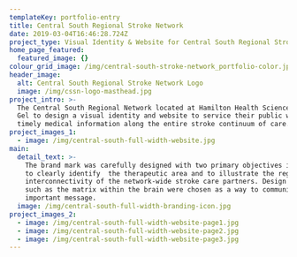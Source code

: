 ```yaml
---
templateKey: portfolio-entry
title: Central South Regional Stroke Network
date: 2019-03-04T16:46:28.724Z
project_type: Visual Identity & Website for Central South Regional Stroke Network
home_page_featured:
  featured_image: {}
colour_grid_image: /img/central-south-stroke-network_portfolio-color.jpg
header_image:
  alt: Central South Regional Stroke Network Logo
  image: /img/cssn-logo-masthead.jpg
project_intro: >-
  The Central South Regional Network located at Hamilton Health Sciences hired
  Gel to design a visual identity and website to service their public with
  timely medical information along the entire stroke continuum of care.
project_images_1:
  - image: /img/central-south-full-width-website.jpg
main:
  detail_text: >-
    The brand mark was carefully designed with two primary objectives in mind:
    to clearly identify  the therapeutic area and to illustrate the regional
    interconnectivity of the network-wide stroke care partners. Design elements
    such as the matrix within the brain were chosen as a way to communicate this
    important message.
  image: /img/central-south-full-width-branding-icon.jpg
project_images_2:
  - image: /img/central-south-full-width-website-page1.jpg
  - image: /img/central-south-full-width-website-page2.jpg
  - image: /img/central-south-full-width-website-page3.jpg
---
```


